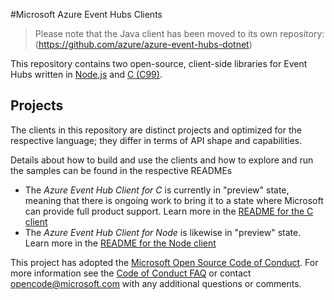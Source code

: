 ﻿#Microsoft Azure Event Hubs Clients

> Please note that the Java client has been moved to its own repository: (https://github.com/azure/azure-event-hubs-dotnet)

This repository contains two open-source, client-side libraries for Event Hubs written in [Node.js](./node) and [C (C99)](./c).

## Projects 
The clients in this repository are distinct projects and optimized for the respective language; they differ in terms of 
API shape and capabilities.   

Details about how to build and use the clients and how to explore and run the samples can be found in the respective READMEs

* The *Azure Event Hub Client for C* is currently in "preview" state, meaning that there is ongoing work to bring it 
  to a state where Microsoft can provide full product support. Learn more in the [README for the C client](./c/readme.md)
* The *Azure Event Hub Client for Node* is likewise in "preview" state. Learn more in the [README for the Node client](./node/README.md)

This project has adopted the [Microsoft Open Source Code of Conduct](https://opensource.microsoft.com/codeofconduct/). For more information see the [Code of Conduct FAQ](https://opensource.microsoft.com/codeofconduct/faq/) or contact [opencode@microsoft.com](mailto:opencode@microsoft.com) with any additional questions or comments.
